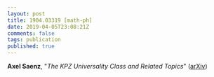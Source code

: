 ```yaml
---
layout: post
title: 1904.03319 [math-ph]
date: 2019-04-05T23:08:21Z
comments: false
tags: publication
published: true
---
```


<b>Axel Saenz</b>, "<i>The KPZ Universality Class and Related Topics</i>" ([arXiv](http://arxiv.org/abs/1904.03319v1))
